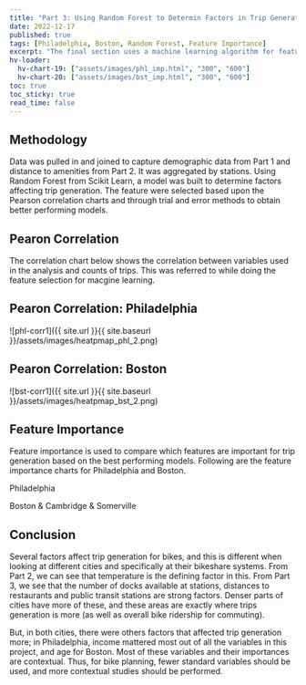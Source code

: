```yaml
---
title: "Part 3: Using Random Forest to Determin Factors in Trip Generation"
date: 2022-12-17
published: true
tags: [Philadelphia, Boston, Random Forest, Feature Importance]
excerpt: "The final section uses a machine learning algorithm for feature importance and determination of factors affecting trip generation"
hv-loader:
  hv-chart-19: ["assets/images/phl_imp.html", "300", "600"]
  hv-chart-20: ["assets/images/bst_imp.html", "300", "600"]
toc: true
toc_sticky: true
read_time: false
---
```



## Methodology

Data was pulled in and joined to capture demographic data from Part 1 and distance to amenities from Part 2. It was aggregated by stations. Using Random Forest from Scikit Learn, a model was built to determine factors affecting trip generation. The feature were selected based upon the Pearson correlation charts and through trial and error methods to obtain better performing models.

## Pearon Correlation

The correlation chart below shows the correlation between variables used in the analysis and counts of trips. This was referred to while doing the feature selection for macgine learning.

## Pearon Correlation: Philadelphia

![phl-corr1]({{ site.url }}{{ site.baseurl }}/assets/images/heatpmap_phl_2.png)

## Pearon Correlation: Boston

![bst-corr1]({{ site.url }}{{ site.baseurl }}/assets/images/heatpmap_bst_2.png)

## Feature Importance

Feature importance is used to compare which features are important for trip generation based on the best performing models. Following are the feature importance charts for Philadelphia and Boston.

Philadelphia

<div id="hv-chart-19"></div>

Boston & Cambridge & Somerville

<div id="hv-chart-20"></div>

## Conclusion

Several factors affect trip generation for bikes, and this is different when looking at different cities and specifically at their bikeshare systems. From Part 2, we can see that temperature is the defining factor in this. From Part 3, we see that the number of docks available at stations, distances to restaurants and public transit stations are strong factors. Denser parts of cities have more of these, and these areas are exactly where trips generation is more (as well as overall bike ridership for commuting).

But, in both cities, there were others factors that affected trip generation more; in Philadelphia, income mattered most out of all the variables in this project, and age for Boston. Most of these variables and their importances are contextual. Thus, for bike planning, fewer standard variables should be used, and more contextual studies should be performed. 

















